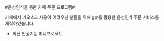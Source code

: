 #음성인식을 통한 카페 주문 프로그램#

카페에서 키오스크 사용이 어려우신 분들을 위해 gpt를 활용한 음성인식 주문 서비스를 제작하였습니다.



- 최신 인공지능 미니프로젝트 
